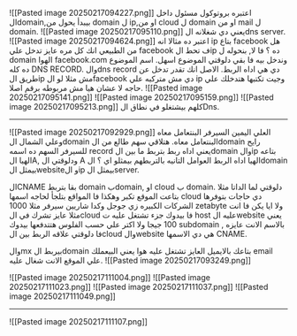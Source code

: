 ![[Pasted image 20250217094227.png]]
اعتبره بروتوكول مسئول داخل الdomain,بيبدأ يحول من domain ل ip,او من cloud  ل domain او من mail ل domain.
![[Pasted image 20250217095110.png]]
يعني دي شغلانه الdns server.
![[Pasted image 20250217094624.png]]
اعتبر ده مثالا انه ip بتاع facebook هل من الطبيعي انك كل مره عايز تدخل علي facebook ف تحط الip ده ؟ 
فا لا, بنحوله ل domain الهوا facebook.com وندخل بيه فا بقي دلوقتي الموضوع اسهل. اسم الموضوع ده كله DNS RECORD. والdns record دي هي اداه الربط.
الاصل انك تقدر تدخل عن طريق الip مش مثلا لو الfacebook دي مش متركبه علي ip وجيت تكتبها هتدخلك علي حاجه لا عشان هيا مش مربوطه برقم اصلا.
![[Pasted image 20250217095141.png]]
![[Pasted image 20250217095159.png]]
![[Pasted image 20250217095213.png]]
كلهم بيشتغلو في نطاق الDns.


-------------------------------------------------------------------------------
![[Pasted image 20250217092929.png]]
العلي اليمين السيرفر البنتعامل معاه وعلي الشمال الdomain البنتعامل معاه.
هتلاقي سهم طالع من الdomain رايح للسيرفر السهم ده اسمه record يعني اداه ربط بتربط ما بين الdomain والip بتاعه الهيا الA, ودلوقتي ال A الهيا اداه الربط العوامل التانيه بالتربطهم بيمثلو اي ؟ الdomain بيمثل الwebsiteو الip بيمثل الserver.

الCNAME بقا بتربط domain بdomain, او cloud ب domain.
دلوقتي لما الداتا مثلا بتاعت الموقع تكبر وهكذا فا المواقع بتلجأ لحاجه اسمها cloud دي حاجات بتوفرها الشركات الكبيره زي جوجل وكدا شاريين سيرفر مثلا 1000 zetabyte ولا ايا يكن فا انت مثلا عايز تشرك في الcloud فا بيدوك جزء تشتغل عليه ت host عليه الwebsite يعني 100 جيجا ولا اكتر علي حسب الفلوس هتتدفعها بيدوك subdomain بالاسم الانت عايزه , فا دلوقتي علاقه الربط بين الcloud والwebsite هي دي الاسمها CNAME.

والmx بيربط الdomain بتاعك بالايميل العايز تشتغل عليه هوا يعني البيعملك email علي الموقع الانت شغال عليه.
![[Pasted image 20250217093249.png]]

![[Pasted image 20250217111004.png]]
![[Pasted image 20250217111023.png]]
![[Pasted image 20250217111037.png]]
![[Pasted image 20250217111049.png]]



--------------------------------------------------------------------------------
![[Pasted image 20250217111107.png]]
